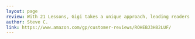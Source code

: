 ```yaml
---
layout: page
review: With 21 Lessons, Gigi takes a unique approach, leading readers on a tumble down more of a fun and philosophical Bitcoin rabbit hole. Bitcoin is a special topic, and this is a special Bitcoin book.  
author: Steve C.
link: https://www.amazon.com/gp/customer-reviews/ROHEBJ3H82LUF/
---
```

